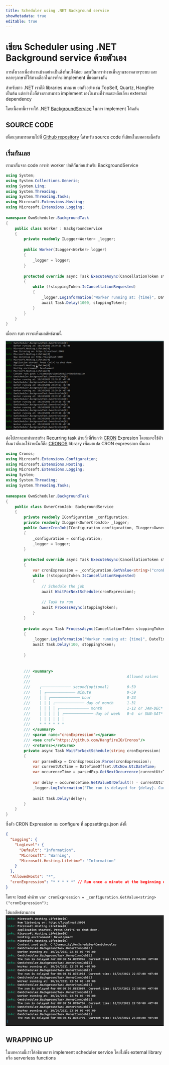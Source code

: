 ```yaml
---
title: Scheduler using .NET Background service
showMetadata: true
editable: true
---
```

# เขียน Scheduler using .NET Background service ด้วยตัวเอง
การตั้งเวลาเพื่อทำงานบ้างอย่างเป็นสิ่งที่พบได้บ่อย และเป็นการทำงานพื้นฐานของหลายๆระบบ และหลายๆภาษาก็ให้ทางเลือกในการที่จะ implement ที่แตกต่างกัน

สำหรับชาว .NET เราก็มี  libraries มากมาย ยกตัวอย่างเช่น TopSelf, Quartz, Hangfire เป็นต้น แต่อย่างไงก็ต่างเราสามารถ implement เองในทางที่ง่ายและหลีกเลี่ยง external dependency 

โดยเนื้อหานี้เราจะให้ .NET [BackgroundService](/dotnet/api/microsoft.extensions.hosting.backgroundservice?view=dotnet-plat-ext-5.0) ในการ implement โค้ดกัน

## SOURCE CODE
เพื่อนๆสามารถตามไปที่ [Github repository](https://github.com/execution/OwnScheduler) นี้สำหรับ source code ที่เขียนในบทความนี้ครับ 

## เริ่มกันเลย
เรามาเริ่มจาก code การทำ worker ปกติกันก่อนสำหรับ BackgroundService

```cs
using System;
using System.Collections.Generic;
using System.Linq;
using System.Threading;
using System.Threading.Tasks;
using Microsoft.Extensions.Hosting;
using Microsoft.Extensions.Logging;

namespace OwnScheduler.BackgroundTask
{
    public class Worker : BackgroundService
    {
        private readonly ILogger<Worker> _logger;

        public Worker(ILogger<Worker> logger)
        {
            _logger = logger;
        }

        protected override async Task ExecuteAsync(CancellationToken stoppingToken)
        {
            while (!stoppingToken.IsCancellationRequested)
            {
                _logger.LogInformation("Worker running at: {time}", DateTimeOffset.Now);
                await Task.Delay(1000, stoppingToken);
            }
        }
    }
}
```
เมื่อเรา run เราจะเห็นผลลัพธ์ตามนี้ 

![output](images/worker.png "result")

ต่อไปเราจะมาทำการสร้าง Recurring task ด้วยสิ่งที่เรียกว่า [CRON](https://cron.help/) Expresion โดยผมจะใช้ตัวที่ผมว่าดีและใช้ง่ายนั้นก็คือ [CRONOS](https://github.com/HangfireIO/Cronos) library เพื่อมาแปล CRON expression นั้นเอง

```cs
using Cronos;
using Microsoft.Extensions.Configuration;
using Microsoft.Extensions.Hosting;
using Microsoft.Extensions.Logging;
using System;
using System.Threading;
using System.Threading.Tasks;

namespace OwnScheduler.BackgroundTask
{
    public class OwnerCronJob: BackgroundService
    {
        private readonly IConfiguration _configuration;
        private readonly ILogger<OwnerCronJob> _logger;
        public OwnerCronJob(IConfiguration configuration, ILogger<OwnerCronJob> logger)
        {
            _configuration = configuration;
            _logger = logger;
        }

        protected override async Task ExecuteAsync(CancellationToken stoppingToken)
        {
            var cronExpression = _configuration.GetValue<string>("cronExpression");
            while (!stoppingToken.IsCancellationRequested)
            {
                // Schedule the job
                await WaitForNextSchedule(cronExpression);

                // Task to run
                await ProcessAsync(stoppingToken);
            }
        }

        private async Task ProcessAsync(CancellationToken stoppingToken)
        {
            _logger.LogInformation("Worker running at: {time}", DateTimeOffset.Now);
            await Task.Delay(100, stoppingToken);

        }


        /// <summary>
        ///                                           Allowed values    Allowed special characters Comment
        ///
        ///    ┌───────────── second(optional)        0-59              * , - /                      
        ///    │ ┌───────────── minute                0-59              * , - /                      
        ///    │ │ ┌───────────── hour                0-23              * , - /                      
        ///    │ │ │ ┌───────────── day of month      1-31              * , - / L W ?                
        ///    │ │ │ │ ┌───────────── month           1-12 or JAN-DEC* , - /                      
        ///    │ │ │ │ │ ┌───────────── day of week   0-6  or SUN-SAT* , - / # L ?                Both 0 and 7 means SUN
        ///    │ │ │ │ │ │
        ///    * * * * * *
        /// </summary>
        /// <param name="cronExpression"></param>
        /// <see cref="https://github.com/HangfireIO/Cronos"/>
        /// <returns></returns>
        private async Task WaitForNextSchedule(string cronExpression)
        {
            var parsedExp = CronExpression.Parse(cronExpression);
            var currentUtcTime = DateTimeOffset.UtcNow.UtcDateTime;
            var occurenceTime = parsedExp.GetNextOccurrence(currentUtcTime);

            var delay = occurenceTime.GetValueOrDefault() - currentUtcTime;
            _logger.LogInformation("The run is delayed for {delay}. Current time: {time}", delay, DateTimeOffset.Now);

            await Task.Delay(delay);
        }
    }
}

```
ซึ่งตัว CRON Expression ผม configure ที่ appsettings.json ดังนี้ 
```json
{
  "Logging": {
    "LogLevel": {
      "Default": "Information",
      "Microsoft": "Warning",
      "Microsoft.Hosting.Lifetime": "Information"
    }
  },
  "AllowedHosts": "*",
  "cronExpression": "* * * * *" // Run once a minute at the beginning of the minute
}

```
โดยจะ load ค่าด้วย  `var cronExpression = _configuration.GetValue<string>("cronExpression");`

ได้ผลลัพธ์ตามภาพ 
![output](images/cron.png "result")

## WRAPPING UP
ในบทความนี้เราได้อธิบายการ implement scheduler service โดยไม่พึ่ง external library หรือ serverless functions
